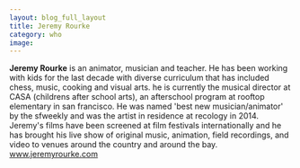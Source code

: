 ```yaml
---
layout: blog_full_layout
title: Jeremy Rourke
category: who
image: 
---
```


**Jeremy Rourke** is an animator, musician and teacher.  He has been working with kids for the last decade with diverse curriculum that has included chess, music, cooking and visual arts.  he is currently the musical director at CASA (childrens after school arts), an afterschool program at rooftop elementary in san francisco.  He was named 'best new musician/animator' by the sfweekly and was the artist in residence at recology in 2014.  Jeremy's films have been screened at film festivals internationally and he has brought his live show of original music, animation, field recordings, and video to venues around the country and around the bay.  www.jeremyrourke.com
